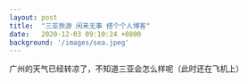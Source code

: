 ```yaml
---
layout: post
title:  "三亚旅游 闲来无事 搭个个人博客"
date:   2020-12-03 09:10:24 +0800
background: '/images/sea.jpeg'
---
```


广州的天气已经转凉了，不知道三亚会怎么样呢（此时还在飞机上）

